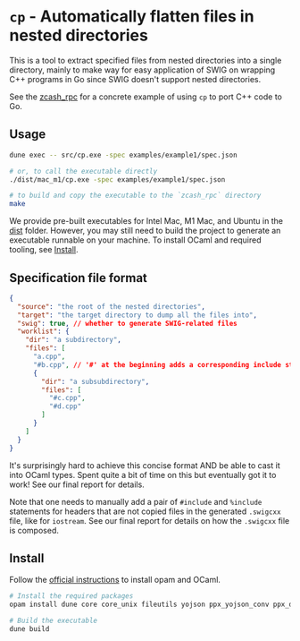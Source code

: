 # `cp` - Automatically flatten files in nested directories

This is a tool to extract specified files from nested directories into a single
directory, mainly to make way for easy application of SWIG on wrapping C++
programs in Go since SWIG doesn't support nested directories.

See the [zcash_rpc](zcash_rpc) for a concrete example of using `cp` to port C++
code to Go.

## Usage

```sh
dune exec -- src/cp.exe -spec examples/example1/spec.json

# or, to call the executable directly
./dist/mac_m1/cp.exe -spec examples/example1/spec.json

# to build and copy the executable to the `zcash_rpc` directory
make
```

We provide pre-built executables for Intel Mac, M1 Mac, and Ubuntu in the
[dist](./dist) folder. However, you may still need to build the project to
generate an executable runnable on your machine. To install OCaml and required
tooling, see [Install](##Install).

## Specification file format

```json
{
  "source": "the root of the nested directories",
  "target": "the target directory to dump all the files into",
  "swig": true, // whether to generate SWIG-related files
  "worklist": {
    "dir": "a subdirectory",
    "files": [
      "a.cpp",
      "#b.cpp", // '#' at the beginning adds a corresponding include statement in the generated .swigcxx file
      {
        "dir": "a subsubdirectory",
        "files": [
          "#c.cpp",
          "#d.cpp"
        ]
      }
    ]
  }
}
```

It's surprisingly hard to achieve this concise format AND be able to cast it
into OCaml types. Spent quite a bit of time on this but eventually got it to
work! See our final report for details.

Note that one needs to manually add a pair of `#include` and `%include`
statements for headers that are not copied files in the generated `.swigcxx`
file, like for `iostream`. See our final report for details on how the
`.swigcxx` file is composed.

## Install

Follow the [official instructions](https://ocaml.org/docs/up-and-running) to install opam and OCaml.

```sh
# Install the required packages
opam install dune core core_unix fileutils yojson ppx_yojson_conv ppx_deriving

# Build the executable
dune build
```
